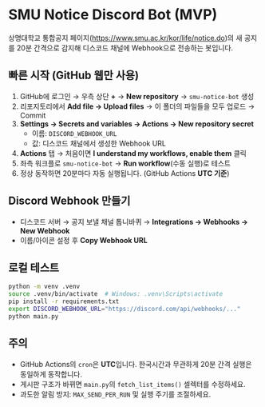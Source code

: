 
# SMU Notice Discord Bot (MVP)

상명대학교 통합공지 페이지(https://www.smu.ac.kr/kor/life/notice.do)의 새 공지를 20분 간격으로 감지해 디스코드 채널에 Webhook으로 전송하는 봇입니다.

## 빠른 시작 (GitHub 웹만 사용)

1. GitHub에 로그인 → 우측 상단 **+** → **New repository** → `smu-notice-bot` 생성
2. 리포지토리에서 **Add file → Upload files** → 이 폴더의 파일들을 모두 업로드 → Commit
3. **Settings → Secrets and variables → Actions → New repository secret**
   - 이름: `DISCORD_WEBHOOK_URL`
   - 값: 디스코드 채널에서 생성한 Webhook URL
4. **Actions** 탭 → 처음이면 **I understand my workflows, enable them** 클릭
5. 좌측 워크플로 `smu-notice-bot` → **Run workflow**(수동 실행)로 테스트
6. 정상 동작하면 20분마다 자동 실행됩니다. (GitHub Actions **UTC 기준**)

## Discord Webhook 만들기
- 디스코드 서버 → 공지 보낼 채널 톱니바퀴 → **Integrations → Webhooks → New Webhook**
- 이름/아이콘 설정 후 **Copy Webhook URL**

## 로컬 테스트
```bash
python -m venv .venv
source .venv/bin/activate  # Windows: .venv\Scripts\activate
pip install -r requirements.txt
export DISCORD_WEBHOOK_URL="https://discord.com/api/webhooks/..."
python main.py
```

## 주의
- GitHub Actions의 `cron`은 **UTC**입니다. 한국시간과 무관하게 20분 간격 실행은 동일하게 동작합니다.
- 게시판 구조가 바뀌면 `main.py`의 `fetch_list_items()` 셀렉터를 수정하세요.
- 과도한 알림 방지: `MAX_SEND_PER_RUN` 및 실행 주기를 조절하세요.
